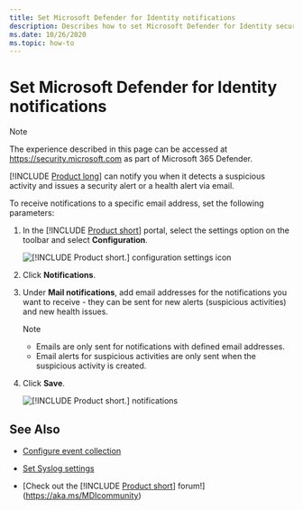 ```yaml
---
title: Set Microsoft Defender for Identity notifications
description: Describes how to set Microsoft Defender for Identity security alerts so you are notified when suspicious activities are detected.
ms.date: 10/26/2020
ms.topic: how-to
---
```


# Set Microsoft Defender for Identity notifications

> [!NOTE]
> The experience described in this page can be accessed at <https://security.microsoft.com> as part of Microsoft 365 Defender.

[!INCLUDE [Product long](includes/product-long.md)] can notify you when it detects a suspicious activity and issues a security alert or a health alert via email.

To receive notifications to a specific email address, set the following parameters:

1. In the [!INCLUDE [Product short](includes/product-short.md)] portal, select the settings option on the toolbar and select **Configuration**.

    ![[!INCLUDE [Product short.](includes/product-short.md)] configuration settings icon](media/config-menu.png)

1. Click **Notifications**.
1. Under **Mail notifications**, add email addresses for the notifications you want to receive - they can be sent for new alerts (suspicious activities) and new health issues.

    > [!NOTE]
    >
    > - Emails are only sent for notifications with defined email addresses.
    > - Email alerts for suspicious activities are only sent when the suspicious activity is created.

1. Click **Save**.

    ![[!INCLUDE [Product short.](includes/product-short.md)] notifications](media/notifications.png)

## See Also

- [Configure event collection](configure-event-collection.md)

- [Set Syslog settings](setting-syslog.md)
- [Check out the [!INCLUDE [Product short](includes/product-short.md)] forum!](<https://aka.ms/MDIcommunity>)
